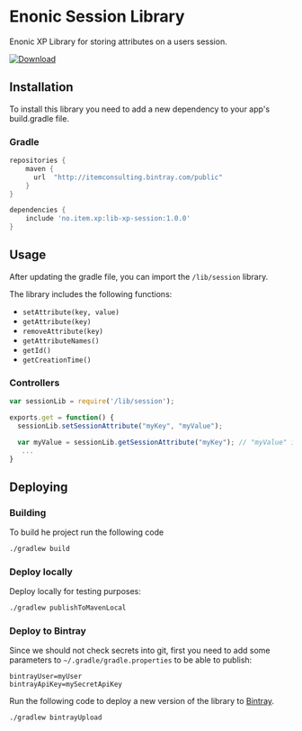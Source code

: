 # Enonic Session Library

Enonic XP Library for storing attributes on a users session.

[ ![Download](https://api.bintray.com/packages/itemconsulting/public/no.item.xp.lib-xp-session/images/download.svg?version=1.0.0) ](https://bintray.com/itemconsulting/public/no.item.xp.lib-xp-session/1.0.0/link)

## Installation  

To install this library you need to add a new dependency to your app's build.gradle file.

### Gradle

```groovy
repositories {
    maven {
      url  "http://itemconsulting.bintray.com/public"
    }
}

dependencies {
    include 'no.item.xp:lib-xp-session:1.0.0'
}
```

## Usage

After updating the gradle file, you can import the `/lib/session` library.

The library includes the following functions:

 * `setAttribute(key, value)`
 * `getAttribute(key)`
 * `removeAttribute(key)`
 * `getAttributeNames()`
 * `getId()`
 * `getCreationTime()`

### Controllers

```javascript
var sessionLib = require('/lib/session');

exports.get = function() {
  sessionLib.setSessionAttribute("myKey", "myValue");

  var myValue = sessionLib.getSessionAttribute("myKey"); // "myValue" is returned
   ...
}
```

## Deploying

### Building

To build he project run the following code

```bash
./gradlew build
```

### Deploy locally

Deploy locally for testing purposes:

```bash
./gradlew publishToMavenLocal
```
### Deploy to Bintray

Since we should not check secrets into git, first you need to add some parameters to `~/.gradle/gradle.properties` to be
able to publish:

```properties
bintrayUser=myUser
bintrayApiKey=mySecretApiKey
```

Run the following code to deploy a new version of the library to [Bintray](https://bintray.com/itemconsulting).

```bash
./gradlew bintrayUpload
```